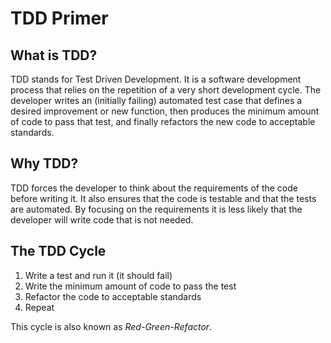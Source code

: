 # TDD Primer

## What is TDD?

TDD stands for Test Driven Development. It is a software development process that relies on the repetition of a very short development cycle. The developer writes an (initially failing) automated test case that defines a desired improvement or new function, then produces the minimum amount of code to pass that test, and finally refactors the new code to acceptable standards.

## Why TDD?

TDD forces the developer to think about the requirements of the code before writing it. It also ensures that the code is testable and that the tests are automated.
By focusing on the requirements it is less likely that the developer will write code that is not needed.

## The TDD Cycle

1. Write a test and run it (it should fail)
2. Write the minimum amount of code to pass the test
3. Refactor the code to acceptable standards
4. Repeat

This cycle is also known as *Red-Green-Refactor*.
